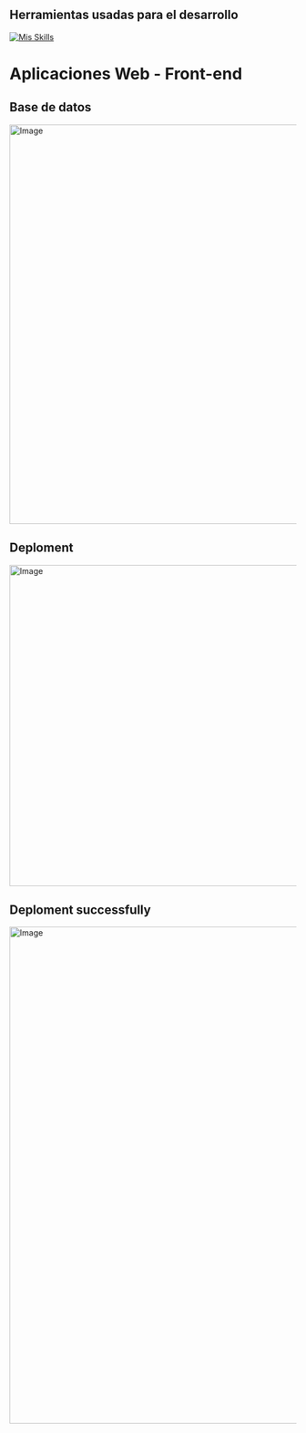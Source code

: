 ## Herramientas usadas para el desarrollo

[![Mis Skills](https://skillicons.dev/icons?i=vue,primevue,pinia,vercel,github,mysql)](https://skillicons.dev)

# Aplicaciones Web - Front-end

## Base de datos

<img width="1034" height="700" alt="Image" src="https://github.com/user-attachments/assets/42f28bcf-ed84-4fb5-b300-d1268d3231f5" />

## Deploment

<img width="1046" height="563" alt="Image" src="https://github.com/user-attachments/assets/e50de46c-1ce4-4cab-9ee5-892e0f658c7b" /> 

## Deploment successfully

<img width="754" height="871" alt="Image" src="https://github.com/user-attachments/assets/64e134c7-4e99-4dc6-bd30-fa6b2d4fb753" />








